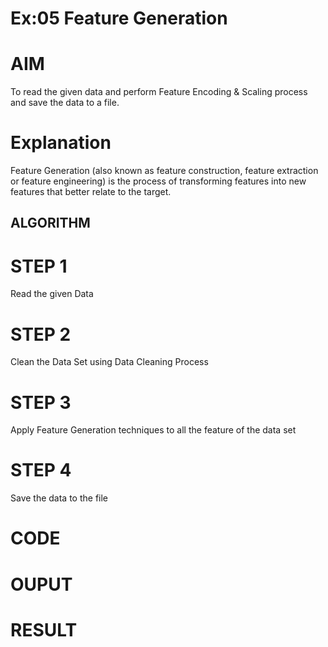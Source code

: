 # Ex:05 Feature Generation

# AIM
To read the given data and perform  Feature Encoding & Scaling process and save the data to a file.


# Explanation
Feature Generation (also known as feature construction, feature extraction or feature engineering) is the process of transforming features into new features that better relate to the target.

## ALGORITHM

# STEP 1
Read the given Data

# STEP 2
Clean the Data Set using Data Cleaning Process

# STEP 3
Apply Feature Generation techniques to all the feature of the data set

# STEP 4
Save the data to the file

# CODE

# OUPUT

# RESULT
